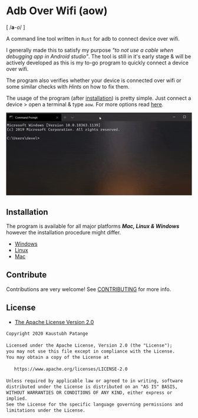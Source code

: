 # Adb Over Wifi (aow)

[ /**a**-_o_/ ]

A command line tool written in `Rust` for adb to connect device over wifi.

I generally made this to satisfy my purpose _"to not use a cable when debugging app in Android studio"_. The tool is still in it's early stage & will be actively developed as this is my to-go program to quickly connect a device over wifi.

The program also verifies whether your device is connected over wifi or some similar checks with _Hints_ on how to fix them.

The usage of the program (after [installation](#Installation)) is pretty simple. Just connect a device > open a terminal & type `aow`. For more options read [here](https://github.com/KaustubhPatange/aow/wiki/Command-line-options).

![](art/demo.gif)

## Installation

The program is available for all major platforms _**Mac, Linux & Windows**_ however the installation procedure might differ.

- [Windows](https://github.com/KaustubhPatange/aow/wiki/Installation/#windows-chocolatey)
- [Linux](https://github.com/KaustubhPatange/aow/wiki/Installation/#linux)
- [Mac](https://github.com/KaustubhPatange/aow/wiki/Installation/#mac)

## Contribute

Contributions are very welcome! See [CONTRIBUTING](CONTRIBUTING.md) for more info.

## License

- [The Apache License Version 2.0](https://www.apache.org/licenses/LICENSE-2.0.txt)

```
Copyright 2020 Kaustubh Patange

Licensed under the Apache License, Version 2.0 (the "License");
you may not use this file except in compliance with the License.
You may obtain a copy of the License at

   https://www.apache.org/licenses/LICENSE-2.0

Unless required by applicable law or agreed to in writing, software
distributed under the License is distributed on an "AS IS" BASIS,
WITHOUT WARRANTIES OR CONDITIONS OF ANY KIND, either express or implied.
See the License for the specific language governing permissions and
limitations under the License.
```
